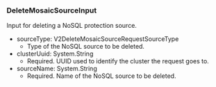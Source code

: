 ### DeleteMosaicSourceInput
Input for deleting a NoSQL protection source.

- sourceType: V2DeleteMosaicSourceRequestSourceType
  - Type of the NoSQL source to be deleted.
- clusterUuid: System.String
  - Required. UUID used to identify the cluster the request goes to.
- sourceName: System.String
  - Required. Name of the NoSQL source to be deleted.
